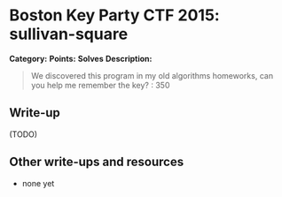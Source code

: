 # Boston Key Party CTF 2015: sullivan-square

**Category:** 
**Points:** 
**Solves** 
**Description:**

> We discovered this program in my old algorithms homeworks, can you help me remember the key? : 350

## Write-up

(TODO)

## Other write-ups and resources

* none yet